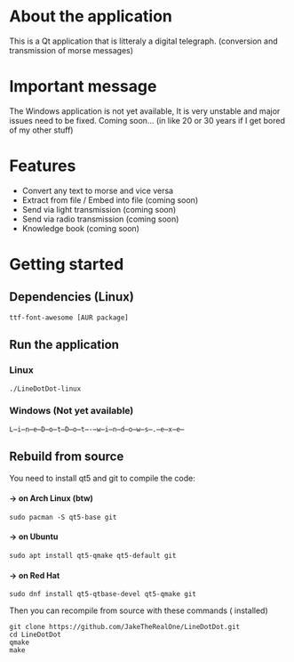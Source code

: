 # About the application
This is a Qt application that is litteraly a digital telegraph. (conversion and transmission of morse messages)

# Important message
The Windows application is not yet available, It is very unstable and major issues need to be fixed. Coming soon... (in like 20 or 30 years if I get bored of my other stuff)
# Features
- Convert any text to morse and vice versa
- Extract from file / Embed into file (coming soon)
- Send via light transmission (coming soon)
- Send via radio transmission (coming soon)
- Knowledge book (coming soon)

# Getting started
## Dependencies (Linux)
    ttf-font-awesome [AUR package]
## Run the application
### Linux
    ./LineDotDot-linux
### Windows (Not yet available)
    L̶i̶n̶e̶D̶o̶t̶D̶o̶t̶-̶w̶i̶n̶d̶o̶w̶s̶.̶e̶x̶e̶
## Rebuild from source
You need to install qt5 and git to compile the code:
#### -> on Arch Linux (btw)
    sudo pacman -S qt5-base git
#### -> on Ubuntu
    sudo apt install qt5-qmake qt5-default git
#### -> on Red Hat
    sudo dnf install qt5-qtbase-devel qt5-qmake git
Then you can recompile from source with these commands ( installed)

    git clone https://github.com/JakeTheRealOne/LineDotDot.git
    cd LineDotDot
    qmake
    make

